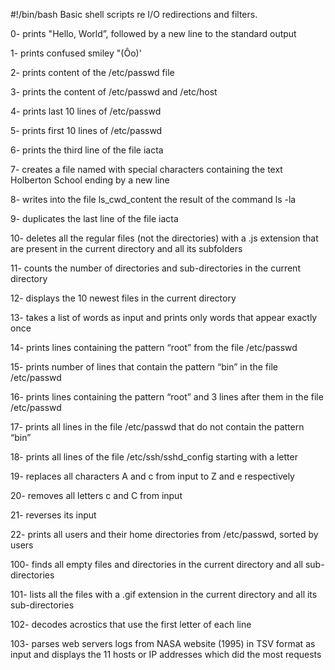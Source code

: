 #!/bin/bash
Basic shell scripts re I/O redirections and filters.

0- prints "Hello, World”, followed by a new line to the standard output



1- prints confused smiley "(Ôo)'



2- prints content of the /etc/passwd file



3- prints the content of /etc/passwd and /etc/host



4- prints last 10 lines of /etc/passwd



5- prints first 10 lines of /etc/passwd



6- prints the third line of the file iacta



7- creates a file named with special characters containing the text Holberton School ending by a new line



8- writes into the file ls_cwd_content the result of the command ls -la



9- duplicates the last line of the file iacta



10- deletes all the regular files (not the directories) with a .js extension that are present in the current directory and all its subfolders



11- counts the number of directories and sub-directories in the current directory



12- displays the 10 newest files in the current directory



13- takes a list of words as input and prints only words that appear exactly once



14- prints lines containing the pattern “root” from the file /etc/passwd



15- prints number of lines that contain the pattern “bin” in the file /etc/passwd



16- prints lines containing the pattern “root” and 3 lines after them in the file /etc/passwd



17- prints all lines in the file /etc/passwd that do not contain the pattern “bin”



18- prints all lines of the file /etc/ssh/sshd_config starting with a letter



19- replaces all characters A and c from input to Z and e respectively



20- removes all letters c and C from input



21- reverses its input



22- prints all users and their home directories from /etc/passwd, sorted by users



100- finds all empty files and directories in the current directory and all sub-directories



101- lists all the files with a .gif extension in the current directory and all its sub-directories



102- decodes acrostics that use the first letter of each line



103- parses web servers logs from NASA website (1995) in TSV format as input and displays the 11 hosts or IP addresses which did the most requests
